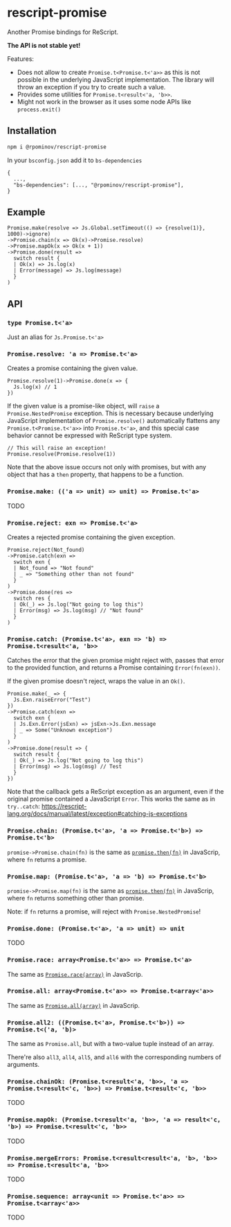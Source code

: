 # rescript-promise

Another Promise bindings for ReScript.

**The API is not stable yet!**

Features:

- Does not allow to create `Promise.t<Promise.t<'a>>` as this is not possible in the underlying JavaScript implementation. The library will throw an exception if you try to create such a value.
- Provides some utilities for `Promise.t<result<'a, 'b>>`.
- Might not work in the browser as it uses some node APIs like `process.exit()`

## Installation

```sh
npm i @rpominov/rescript-promise
```

In your `bsconfig.json` add it to `bs-dependencies`

```
{
  ...,
  "bs-dependencies": [..., "@rpominov/rescript-promise"],
}
```

## Example

```rescript
Promise.make(resolve => Js.Global.setTimeout(() => {resolve(1)}, 1000)->ignore)
->Promise.chain(x => Ok(x)->Promise.resolve)
->Promise.mapOk(x => Ok(x + 1))
->Promise.done(result =>
  switch result {
  | Ok(x) => Js.log(x)
  | Error(message) => Js.log(message)
  }
)
```

## API

### `type Promise.t<'a>`

Just an alias for `Js.Promise.t<'a>`

### `Promise.resolve: 'a => Promise.t<'a>`

Creates a promise containing the given value.

```rescript
Promise.resolve(1)->Promise.done(x => {
  Js.log(x) // 1
})
```

If the given value is a promise-like object, will `raise` a `Promise.NestedPromise` exception.
This is necessary because underlying JavaScript implementation of `Promise.resolve()`
automatically flattens any `Promise.t<Promise.t<'a>>` into `Promise.t<'a>`,
and this special case behavior cannot be expressed with ReScript type system.

```rescript
// This will raise an exception!
Promise.resolve(Promise.resolve(1))
```

Note that the above issue occurs not only with promises,
but with any object that has a `then` property, that happens to be a function.

### `Promise.make: (('a => unit) => unit) => Promise.t<'a>`

TODO

### `Promise.reject: exn => Promise.t<'a>`

Creates a rejected promise containing the given exception.

```rescript
Promise.reject(Not_found)
->Promise.catch(exn =>
  switch exn {
  | Not_found => "Not found"
  | _ => "Something other than not found"
  }
)
->Promise.done(res =>
  switch res {
  | Ok(_) => Js.log("Not going to log this")
  | Error(msg) => Js.log(msg) // "Not found"
  }
)
```

### `Promise.catch: (Promise.t<'a>, exn => 'b) => Promise.t<result<'a, 'b>>`

Catches the error that the given promise might reject with,
passes that error to the provided function,
and returns a Promise containing `Error(fn(exn))`.

If the given promise doesn't reject, wraps the value in an `Ok()`.

```rescript
Promise.make(_ => {
  Js.Exn.raiseError("Test")
})
->Promise.catch(exn =>
  switch exn {
  | Js.Exn.Error(jsExn) => jsExn->Js.Exn.message
  | _ => Some("Unknown exception")
  }
)
->Promise.done(result => {
  switch result {
  | Ok(_) => Js.log("Not going to log this")
  | Error(msg) => Js.log(msg) // Test
  }
})
```

Note that the callback gets a ReScript exception as an argument, even if the original promise contained a JavaScript `Error`.
This works the same as in `try..catch`: https://rescript-lang.org/docs/manual/latest/exception#catching-js-exceptions

### `Promise.chain: (Promise.t<'a>, 'a => Promise.t<'b>) => Promise.t<'b>`

`promise->Promise.chain(fn)` is the same as [`promise.then(fn)`](https://developer.mozilla.org/en-US/docs/Web/JavaScript/Reference/Global_Objects/Promise/then) in JavaScrip, where `fn` returns a promise.

### `Promise.map: (Promise.t<'a>, 'a => 'b) => Promise.t<'b>`

`promise->Promise.map(fn)` is the same as [`promise.then(fn)`](https://developer.mozilla.org/en-US/docs/Web/JavaScript/Reference/Global_Objects/Promise/then) in JavaScrip, where `fn` returns something other than promise.

Note: if `fn` returns a promise, will reject with `Promise.NestedPromise`!

### `Promise.done: (Promise.t<'a>, 'a => unit) => unit`

TODO

### `Promise.race: array<Promise.t<'a>> => Promise.t<'a>`

The same as [`Promise.race(array)`](https://developer.mozilla.org/en-US/docs/Web/JavaScript/Reference/Global_Objects/Promise/race) in JavaScrip.

### `Promise.all: array<Promise.t<'a>> => Promise.t<array<'a>>`

The same as [`Promise.all(array)`](https://developer.mozilla.org/en-US/docs/Web/JavaScript/Reference/Global_Objects/Promise/all) in JavaScrip.

### `Promise.all2: ((Promise.t<'a>, Promise.t<'b>)) => Promise.t<('a, 'b)>`

The same as `Promise.all`, but with a two-value tuple instead of an array.

There're also `all3`, `all4`, `all5`, and `all6` with the corresponding numbers of arguments.

### `Promise.chainOk: (Promise.t<result<'a, 'b>>, 'a => Promise.t<result<'c, 'b>>) => Promise.t<result<'c, 'b>>`

TODO

### `Promise.mapOk: (Promise.t<result<'a, 'b>>, 'a => result<'c, 'b>) => Promise.t<result<'c, 'b>>`

TODO

### `Promise.mergeErrors: Promise.t<result<result<'a, 'b>, 'b>> => Promise.t<result<'a, 'b>>`

TODO

### `Promise.sequence: array<unit => Promise.t<'a>> => Promise.t<array<'a>>`

TODO
